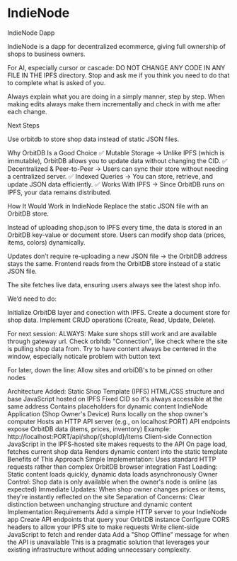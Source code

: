 # IndieNode
IndieNode Dapp

IndieNode is a dapp for decentralized ecommerce, giving full ownership of shops to business owners.

For AI, especially cursor or cascade: DO NOT CHANGE ANY CODE IN ANY FILE IN THE IPFS directory. Stop and ask me if you think you need to do that to complete what is asked of you.

Always explain what you are doing in a simply manner, step by step. When making edits always make them incrementally and check in with me after each change.

Next Steps

Use orbitdb to store shop data instead of static JSON files.

Why OrbitDB Is a Good Choice
✅ Mutable Storage → Unlike IPFS (which is immutable), OrbitDB allows you to update data without changing the CID.
✅ Decentralized & Peer-to-Peer → Users can sync their store without needing a centralized server.
✅ Indexed Queries → You can store, retrieve, and update JSON data efficiently.
✅ Works With IPFS → Since OrbitDB runs on IPFS, your data remains distributed.

How It Would Work in IndieNode
Replace the static JSON file with an OrbitDB store.

Instead of uploading shop.json to IPFS every time, the data is stored in an OrbitDB key-value or document store.
Users can modify shop data (prices, items, colors) dynamically.

Updates don’t require re-uploading a new JSON file → the OrbitDB address stays the same.
Frontend reads from the OrbitDB store instead of a static JSON file.

The site fetches live data, ensuring users always see the latest shop info.


We’d need to do:

Initialize OrbitDB layer and conection with IPFS.
Create a document store for shop data.
Implement CRUD operations (Create, Read, Update, Delete).

For next session:
ALWAYS: Make sure shops still work and are available through gateway url.
Check orbitdb "Connection", like check where the site is pulling shop data from.
Try to have content always be centered in the window, especially noticale problem with button text

For later, down the line:
Allow sites and orbiDB's to be pinned on other nodes



Architecture Added:
Static Shop Template (IPFS)
HTML/CSS structure and base JavaScript hosted on IPFS
Fixed CID so it's always accessible at the same address
Contains placeholders for dynamic content
IndieNode Application (Shop Owner's Device)
Runs locally on the shop owner's computer
Hosts an HTTP API server (e.g., on localhost:PORT)
API endpoints expose OrbitDB data (items, prices, inventory)
Example: http://localhost:PORT/api/shop/{shopId}/items
Client-side Connection
JavaScript in the IPFS-hosted site makes requests to the API
On page load, fetches current shop data
Renders dynamic content into the static template
Benefits of This Approach
Simple Implementation: Uses standard HTTP requests rather than complex OrbitDB browser integration
Fast Loading: Static content loads quickly, dynamic data loads asynchronously
Owner Control: Shop data is only available when the owner's node is online (as expected)
Immediate Updates: When shop owner changes prices or items, they're instantly reflected on the site
Separation of Concerns: Clear distinction between unchanging structure and dynamic content
Implementation Requirements
Add a simple HTTP server to your IndieNode app
Create API endpoints that query your OrbitDB instance
Configure CORS headers to allow your IPFS site to make requests
Write client-side JavaScript to fetch and render data
Add a "Shop Offline" message for when the API is unavailable
This is a pragmatic solution that leverages your existing infrastructure without adding unnecessary complexity.

